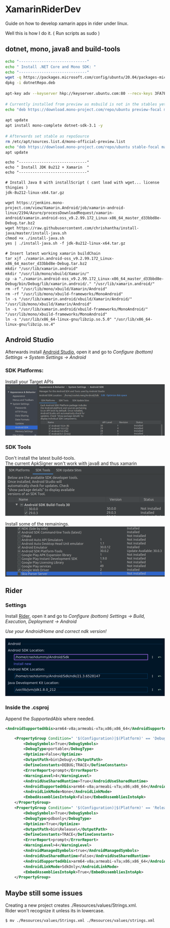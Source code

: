 # XamarinRiderDev
Guide on how to develop xamarin apps in rider under linux.

Well this is how I do it. ( Run scripts as sudo )

## dotnet, mono, java8 and build-tools

```bash
echo "------------------------------"
echo " Install .NET Core and Mono SDK: "
echo "------------------------------"
wget -q https://packages.microsoft.com/config/ubuntu/20.04/packages-microsoft-prod.deb -O dotnetRepo.deb
dpkg -i dotnetRepo.deb

apt-key adv --keyserver hkp://keyserver.ubuntu.com:80 --recv-keys 3FA7E0328081BFF6A14DA29AA6A19B38D3D831EF

# Currently installed from preview as msbuild is not in the stables yett
echo "deb https://download.mono-project.com/repo/ubuntu preview-focal main" | tee /etc/apt/sources.list.d/mono-official-preview.list

apt update
apt install mono-complete dotnet-sdk-3.1 -y

# Afterwards set stable as repoSource
rm /etc/apt/sources.list.d/mono-official-preview.list
echo "deb https://download.mono-project.com/repo/ubuntu stable-focal main" | tee /etc/apt/sources.list.d/mono-official-stable.list
apt update
```

```
echo "------------------------------"
echo " Install JDK 8u212 + Xamarin  "
echo "------------------------------"

# Install Java 8 with installScript ( cant load with wget... license thingies )
jdk-8u212-linux-x64.tar.gz

wget https://jenkins.mono-project.com/view/Xamarin.Android/job/xamarin-android-linux/2194/Azure/processDownloadRequest/xamarin-android/xamarin.android-oss_v9.2.99.172_Linux-x86_64_master_d33bbd8e-Debug.tar.bz2
wget https://raw.githubusercontent.com/chrishantha/install-java/master/install-java.sh
chmod +x ./install-java.sh
yes | ./install-java.sh -f jdk-8u212-linux-x64.tar.gz

# Insert latest working xamarin buildChain
tar xjf ./xamarin.android-oss_v9.2.99.172_Linux-x86_64_master_d33bbd8e-Debug.tar.bz2
mkdir "/usr/lib/xamarin.android"
mkdir "/usr/lib/mono/xbuild/Xamarin/"
cp -a "./xamarin.android-oss_v9.2.99.172_Linux-x86_64_master_d33bbd8e-Debug/bin/Debug/lib/xamarin.android/." "/usr/lib/xamarin.android/"
rm -rf "/usr/lib/mono/xbuild/Xamarin/Android"
rm -rf "/usr/lib/mono/xbuild-frameworks/MonoAndroid"
ln -s "/usr/lib/xamarin.android/xbuild/Xamarin/Android/" "/usr/lib/mono/xbuild/Xamarin/Android"
ln -s "/usr/lib/xamarin.android/xbuild-frameworks/MonoAndroid/" "/usr/lib/mono/xbuild-frameworks/MonoAndroid"
ln -s "/usr/lib/x86_64-linux-gnu/libzip.so.5.0" "/usr/lib/x86_64-linux-gnu/libzip.so.4"
```

## Android Studio
Afterwards install [Android Studio](https://developer.android.com/studio/), open it and go to *Configure (bottom) Settings -> System Settings -> Android*

### SDK Platforms:
Install your Target APIs
![platforms](pics/sdkPlats.png)

### SDK Tools
Don't install the latest build-tools.  
The current ApkSigner won't work with java8 and thus xamarin
![sdkBuildTool](pics/sdkBuildTool.png)

Install some of the remainings.
![sdkTools](pics/sdkTools.png)


## Rider

### Settings
Install [Rider](https://www.jetbrains.com/rider/download/#section=linux), open it and go to *Configure (bottom) Settings -> Build, Execution, Deployment -> Android*

*Use your AndroidHome and correct ndk version!*

![riderSettings](pics/xamarinRider.png)

### Inside the .csproj
Append the *SupportedAbis* where needed.


```xml
<AndroidSupportedAbis>arm64-v8a;armeabi-v7a;x86;x86_64</AndroidSupportedAbis>
```

```xml
    <PropertyGroup Condition=" '$(Configuration)|$(Platform)' == 'Debug|AnyCPU' ">
        <DebugSymbols>True</DebugSymbols>
        <DebugType>portable</DebugType>
        <Optimize>False</Optimize>
        <OutputPath>bin\Debug\</OutputPath>
        <DefineConstants>DEBUG;TRACE</DefineConstants>
        <ErrorReport>prompt</ErrorReport>
        <WarningLevel>4</WarningLevel>
        <AndroidUseSharedRuntime>True</AndroidUseSharedRuntime>
        <AndroidSupportedAbis>arm64-v8a;armeabi-v7a;x86;x86_64</AndroidSupportedAbis>
        <AndroidLinkMode>None</AndroidLinkMode>
        <EmbedAssembliesIntoApk>False</EmbedAssembliesIntoApk>
    </PropertyGroup>
    <PropertyGroup Condition=" '$(Configuration)|$(Platform)' == 'Release|AnyCPU' ">
        <DebugSymbols>True</DebugSymbols>
        <DebugType>pdbonly</DebugType>
        <Optimize>True</Optimize>
        <OutputPath>bin\Release\</OutputPath>
        <DefineConstants>TRACE</DefineConstants>
        <ErrorReport>prompt</ErrorReport>
        <WarningLevel>4</WarningLevel>
        <AndroidManagedSymbols>true</AndroidManagedSymbols>
        <AndroidUseSharedRuntime>False</AndroidUseSharedRuntime>
        <AndroidSupportedAbis>arm64-v8a;armeabi-v7a;x86;x86_64</AndroidSupportedAbis>
        <AndroidLinkMode>SdkOnly</AndroidLinkMode>
        <EmbedAssembliesIntoApk>True</EmbedAssembliesIntoApk>
    </PropertyGroup>
```

## Maybe still some issues
Creating a new project creates ./Resources/values/Strings.xml.  
Rider won't recognize it unless its in lowercase.  

```bash
$ mv ./Resources/values/Strings.xml ./Resources/values/strings.xml
```
